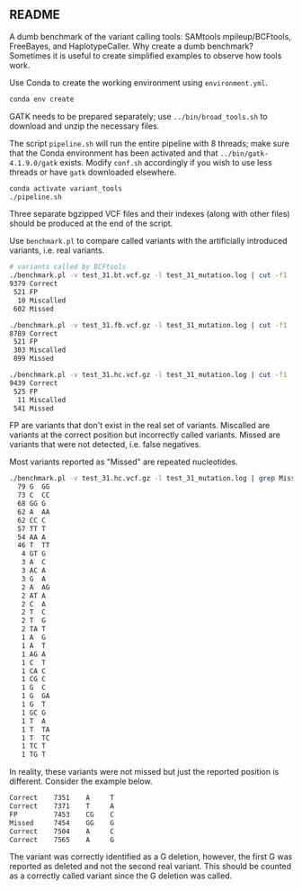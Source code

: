 ## README

A dumb benchmark of the variant calling tools: SAMtools mpileup/BCFtools, FreeBayes, and HaplotypeCaller. Why create a dumb benchmark? Sometimes it is useful to create simplified examples to observe how tools work.

Use Conda to create the working environment using `environment.yml`.

```bash
conda env create
```

GATK needs to be prepared separately; use `../bin/broad_tools.sh` to download and unzip the necessary files.

The script `pipeline.sh` will run the entire pipeline with 8 threads; make sure that the Conda environment has been activated and that `../bin/gatk-4.1.9.0/gatk` exists. Modify `conf.sh` accordingly if you wish to use less threads or have `gatk` downloaded elsewhere.

```bash
conda activate variant_tools
./pipeline.sh
```

Three separate bgzipped VCF files and their indexes (along with other files) should be produced at the end of the script.

Use `benchmark.pl` to compare called variants with the artificially introduced variants, i.e. real variants.

```bash
# variants called by BCFtools
./benchmark.pl -v test_31.bt.vcf.gz -l test_31_mutation.log | cut -f1 | sort | uniq -c
9379 Correct
 521 FP
  10 Miscalled
 602 Missed

./benchmark.pl -v test_31.fb.vcf.gz -l test_31_mutation.log | cut -f1 | sort | uniq -c
8789 Correct
 521 FP
 303 Miscalled
 899 Missed

./benchmark.pl -v test_31.hc.vcf.gz -l test_31_mutation.log | cut -f1 | sort | uniq -c
9439 Correct
 525 FP
  11 Miscalled
 541 Missed
```

FP are variants that don't exist in the real set of variants. Miscalled are variants at the correct position but incorrectly called variants. Missed are variants that were not detected, i.e. false negatives.

Most variants reported as "Missed" are repeated nucleotides.

```bash
./benchmark.pl -v test_31.hc.vcf.gz -l test_31_mutation.log | grep Missed | cut -f3-4 | sort | uniq -c | sort -k1rn
  79 G  GG
  73 C  CC
  68 GG G
  62 A  AA
  62 CC C
  57 TT T
  54 AA A
  46 T  TT
   4 GT G
   3 A  C
   3 AC A
   3 G  A
   2 A  AG
   2 AT A
   2 C  A
   2 T  C
   2 T  G
   2 TA T
   1 A  G
   1 A  T
   1 AG A
   1 C  T
   1 CA C
   1 CG C
   1 G  C
   1 G  GA
   1 G  T
   1 GC G
   1 T  A
   1 T  TA
   1 T  TC
   1 TC T
   1 TG T
```

In reality, these variants were not missed but just the reported position is different. Consider the example below.

```bash
Correct    7351    A     T
Correct    7371    T     A
FP         7453    CG    C
Missed     7454    GG    G
Correct    7504    A     C
Correct    7565    A     G
```

The variant was correctly identified as a G deletion, however, the first G was reported as deleted and not the second real variant. This should be counted as a correctly called variant since the G deletion was called.

